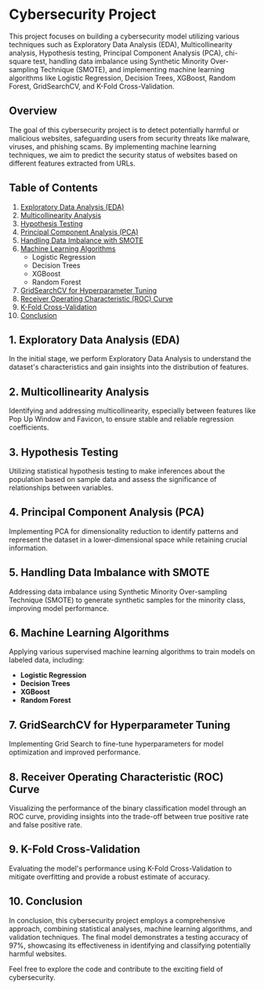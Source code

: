 # Cybersecurity Project

This project focuses on building a cybersecurity model utilizing various techniques such as Exploratory Data Analysis (EDA), Multicollinearity analysis, Hypothesis testing, Principal Component Analysis (PCA), chi-square test, handling data imbalance using Synthetic Minority Over-sampling Technique (SMOTE), and implementing machine learning algorithms like Logistic Regression, Decision Trees, XGBoost, Random Forest, GridSearchCV, and K-Fold Cross-Validation.

## Overview

The goal of this cybersecurity project is to detect potentially harmful or malicious websites, safeguarding users from security threats like malware, viruses, and phishing scams. By implementing machine learning techniques, we aim to predict the security status of websites based on different features extracted from URLs.

## Table of Contents

1. [Exploratory Data Analysis (EDA)](#eda)
2. [Multicollinearity Analysis](#multicollinearity)
3. [Hypothesis Testing](#hypothesis-testing)
4. [Principal Component Analysis (PCA)](#pca)
5. [Handling Data Imbalance with SMOTE](#smote)
6. [Machine Learning Algorithms](#machine-learning-algorithms)
   - Logistic Regression
   - Decision Trees
   - XGBoost
   - Random Forest
7. [GridSearchCV for Hyperparameter Tuning](#gridsearchcv)
8. [Receiver Operating Characteristic (ROC) Curve](#roc-curve)
9. [K-Fold Cross-Validation](#k-fold-cross-validation)
10. [Conclusion](#conclusion)

## 1. Exploratory Data Analysis (EDA) <a name="eda"></a>

In the initial stage, we perform Exploratory Data Analysis to understand the dataset's characteristics and gain insights into the distribution of features.

## 2. Multicollinearity Analysis <a name="multicollinearity"></a>

Identifying and addressing multicollinearity, especially between features like Pop Up Window and Favicon, to ensure stable and reliable regression coefficients.

## 3. Hypothesis Testing <a name="hypothesis-testing"></a>

Utilizing statistical hypothesis testing to make inferences about the population based on sample data and assess the significance of relationships between variables.

## 4. Principal Component Analysis (PCA) <a name="pca"></a>

Implementing PCA for dimensionality reduction to identify patterns and represent the dataset in a lower-dimensional space while retaining crucial information.

## 5. Handling Data Imbalance with SMOTE <a name="smote"></a>

Addressing data imbalance using Synthetic Minority Over-sampling Technique (SMOTE) to generate synthetic samples for the minority class, improving model performance.

## 6. Machine Learning Algorithms <a name="machine-learning-algorithms"></a>

Applying various supervised machine learning algorithms to train models on labeled data, including:
   - **Logistic Regression**
   - **Decision Trees**
   - **XGBoost**
   - **Random Forest**

## 7. GridSearchCV for Hyperparameter Tuning <a name="gridsearchcv"></a>

Implementing Grid Search to fine-tune hyperparameters for model optimization and improved performance.

## 8. Receiver Operating Characteristic (ROC) Curve <a name="roc-curve"></a>

Visualizing the performance of the binary classification model through an ROC curve, providing insights into the trade-off between true positive rate and false positive rate.

## 9. K-Fold Cross-Validation <a name="k-fold-cross-validation"></a>

Evaluating the model's performance using K-Fold Cross-Validation to mitigate overfitting and provide a robust estimate of accuracy.

## 10. Conclusion <a name="conclusion"></a>

In conclusion, this cybersecurity project employs a comprehensive approach, combining statistical analyses, machine learning algorithms, and validation techniques. The final model demonstrates a testing accuracy of 97%, showcasing its effectiveness in identifying and classifying potentially harmful websites.

Feel free to explore the code and contribute to the exciting field of cybersecurity.


